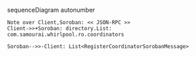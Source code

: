 sequenceDiagram
    autonumber

    Note over Client,Soroban: << JSON-RPC >>
    Client->>+Soroban: directory.List: com.samourai.whirlpool.ro.coordinators

    Soroban-->>-Client: List<RegisterCoordinatorSorobanMessage>
